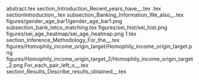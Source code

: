 abstract.tex
section_Introduction_Recent_years_have__.tex
.tex
sectionIntroduction_.tex
subsection_Banking_Information_We_also__.tex
figures/gender_age_bar1/gender_age_bar1.png
subsection_bank_telco_matching.tex
figures/sei_hist/sei_hist.png
figures/sei_age_heatmap/sei_age_heatmap.png
1.tex
section_Inference_Methodology_For_the__.tex
figures/Homophily_income_origin_target/Homophily_income_origin_target.png
figures/Homophily_income_origin_target_2/Homophily_income_origin_target_2.png
For_each_pair_left_o__.tex
section_Results_Describe_results_obtained__.tex
